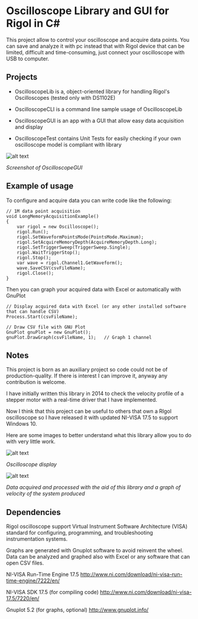 # Oscilloscope Library and GUI for Rigol in C#

This project allow to control your oscilloscope and acquire data points. 
You can save and analyze it with pc instead that with Rigol device that can be limited, difficult and time-consuming, just connect your oscilloscope with USB to computer.

## Projects

- OscilloscopeLib is a, object-oriented library for handling Rigol's Oscilloscopes (tested only with DS1102E)

- OscilloscopeCLI is a command line sample usage of OscilloscopeLib

- OscilloscopeGUI is an app with a GUI that allow easy data acquisition and display

- OscilloscopeTest contains Unit Tests for easily checking if your own oscilloscope model is compliant with library

![alt text](https://raw.githubusercontent.com/electro-logic/Oscilloscope/master/Docs/gui.png)

*Screenshot of OscilloscopeGUI*

## Example of usage

To configure and acquire data you can write code like the following:

```
// 1M data point acquisition
void LongMemoryAcquisitionExample()
{
    var rigol = new Oscilloscope();
    rigol.Run();
    rigol.SetWaveformPointsMode(PointsMode.Maximum);
    rigol.SetAcquireMemoryDepth(AcquireMemoryDepth.Long);
    rigol.SetTriggerSweep(TriggerSweep.Single);
    rigol.WaitTriggerStop();
    rigol.Stop();
    var wave = rigol.Channel1.GetWaveform();
    wave.SaveCSV(csvFileName);
    rigol.Close();
}
```

Then you can graph your acquired data with Excel or automatically with GnuPlot

```
// Display acquired data with Excel (or any other installed software that can handle CSV)
Process.Start(csvFileName);

// Draw CSV file with GNU Plot      
GnuPlot gnuPlot = new GnuPlot();
gnuPlot.DrawGraph(csvFileName, 1);   // Graph 1 channel
```

## Notes

This project is born as an auxiliary project so code could not be of production-quality. If there is interest I can improve it, anyway any contribution is welcome.

I have initially written this library in 2014 to check the velocity profile of a stepper motor with a real-time driver that I have implemented.

Now I think that this project can be useful to others that own a RIgol oscilloscope so I have released it with updated NI-VISA 17.5 to support Windows 10.


Here are some images to better understand what this library allow you to do with very little work.


![alt text](https://raw.githubusercontent.com/electro-logic/Oscilloscope/master/Docs/oscilloscope.png)

*Oscilloscope display*


![alt text](https://raw.githubusercontent.com/electro-logic/Oscilloscope/master/Docs/speed_graph.png)

*Data acquired and processed with the aid of this library and a graph of velocity of the system produced*


## Dependencies

Rigol oscilloscope support Virtual Instrument Software Architecture (VISA) standard for configuring, programming, and troubleshooting instrumentation systems. 

Graphs are generated with Gnuplot software to avoid reinvent the wheel. Data can be analyzed and graphed also with Excel or any software that can open CSV files.

NI-VISA Run-Time Engine 17.5
http://www.ni.com/download/ni-visa-run-time-engine/7222/en/

NI-VISA SDK 17.5 (for compiling code)
http://www.ni.com/download/ni-visa-17.5/7220/en/

Gnuplot 5.2 (for graphs, optional)
http://www.gnuplot.info/